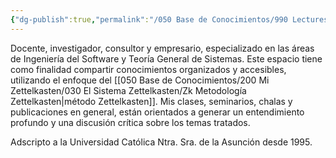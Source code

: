 ```yaml
---
{"dg-publish":true,"permalink":"/050 Base de Conocimientos/990 Lectures Zettel/Zk 015 Lectures Zettel - Autor/","tags":["definir"]}
---
```


Docente, investigador, consultor y empresario, especializado en las áreas de Ingeniería del Software y Teoría General de Sistemas. Este espacio tiene como finalidad compartir conocimientos organizados y accesibles, utilizando el enfoque del [[050 Base de Conocimientos/200  Mi Zettelkasten/030 El Sistema Zettelkasten/Zk Metodología Zettelkasten\|método Zettelkasten]]. Mis clases, seminarios, chalas y publicaciones en general, están orientados a generar un entendimiento profundo y una discusión crítica sobre los temas tratados.

Adscripto a la Universidad Católica Ntra. Sra. de la Asunción desde 1995.